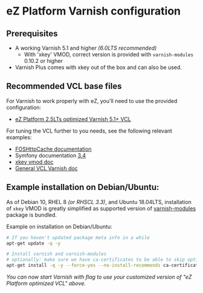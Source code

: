 eZ Platform Varnish configuration
=================================

Prerequisites
-------------
* A working Varnish 5.1 and higher _(6.0LTS recommended)_
  * With 'xkey' VMOD, correct version is provided with `varnish-modules` 0.10.2 or higher
* Varnish Plus comes with xkey out of the box and can also be used.

Recommended VCL base files
--------------------------
For Varnish to work properly with eZ, you'll need to use the provided configuration:

* [eZ Platform 2.5LTs optimized Varnish 5.1+ VCL](vcl/varnish5.vcl)

For tuning the VCL further to you needs, see the following relevant examples:
- [FOSHttpCache documentation](http://foshttpcache.readthedocs.io/en/1.4/varnish-configuration.html)
- Symfony documentation [3.4](http://symfony.com/doc/3.4/http_cache/varnish.html)
- [xkey vmod doc](https://github.com/varnish/varnish-modules/blob/master/docs/vmod_xkey.rst)
- [General VCL Varnish doc](https://www.varnish-cache.org/docs/trunk/users-guide/vcl.html)


Example installation on Debian/Ubuntu:
--------------------------------------
As of Debian 10, RHEL 8 _(or RHSCL 3.3)_, and Ubuntu 18.04LTS, installation of `xkey` VMOD is greatly
simplified as supported version of [varnish-modules](https://github.com/varnish/varnish-modules) package is bundled.

Example on installation on Debian/Ubuntu:
```bash
# If you haven't updated package meta info in a while
apt-get update -q -y

# Install varnish and varnish-modules
# optionally: make sure we have ca-certificates to be able to skip optional dependencies
apt-get install -q -y --force-yes --no-install-recommends ca-certificates varnish-modules varnish
```

_You can now start Varnish with flag to use your customized version of "eZ Platform optimized VCL" above._
